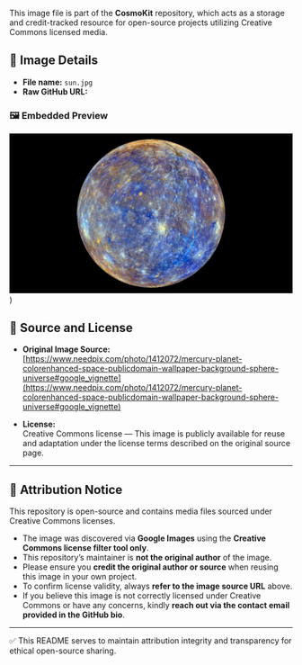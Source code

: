 This image file is part of the **CosmoKit** repository, which acts as a storage and credit-tracked resource for open-source projects utilizing Creative Commons licensed media.

## 📄 Image Details

- **File name:** `sun.jpg`
- **Raw GitHub URL:**  


### 🖼️ Embedded Preview

![mercury image](https://raw.githubusercontent.com/bhuvanesh-m-dev/CosmoKit/refs/heads/main/img/mercury/mercury.jpg))

## 🔗 Source and License

- **Original Image Source:**  
  [https://www.needpix.com/photo/1412072/mercury-planet-colorenhanced-space-publicdomain-wallpaper-background-sphere-universe#google_vignette](https://www.needpix.com/photo/1412072/mercury-planet-colorenhanced-space-publicdomain-wallpaper-background-sphere-universe#google_vignette)
  
- **License:**  
  Creative Commons license — This image is publicly available for reuse and adaptation under the license terms described on the original source page.

---

## 📢 Attribution Notice

This repository is open-source and contains media files sourced under Creative Commons licenses.

- The image was discovered via **Google Images** using the **Creative Commons license filter tool only**.
- This repository’s maintainer is **not the original author** of the image.
- Please ensure you **credit the original author or source** when reusing this image in your own project.
- To confirm license validity, always **refer to the image source URL** above.
- If you believe this image is not correctly licensed under Creative Commons or have any concerns, kindly **reach out via the contact email provided in the GitHub bio**.

---

✅ This README serves to maintain attribution integrity and transparency for ethical open-source sharing.
